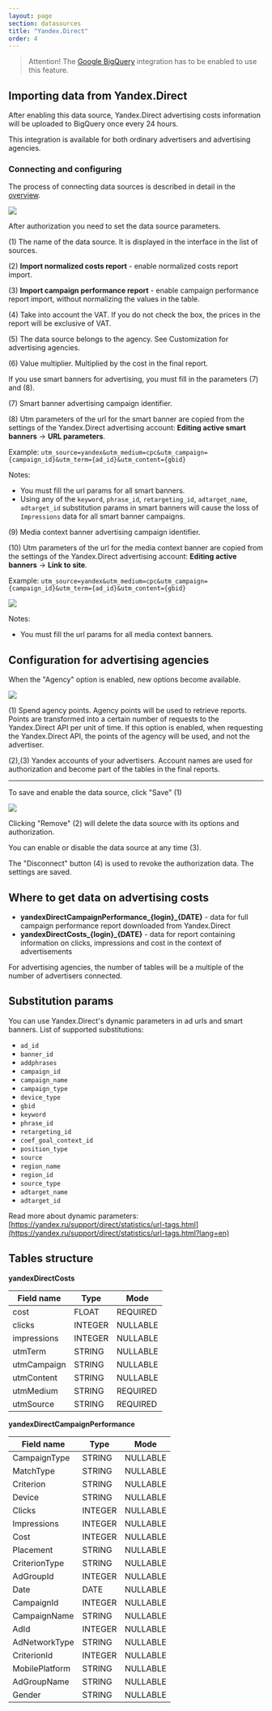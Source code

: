 ```yaml
---
layout: page
section: datasources
title: "Yandex.Direct"
order: 4
---
```


> Attention! The [Google BigQuery](/integrations/google-bigquery) integration has to be enabled to use this feature.

## Importing data from Yandex.Direct

After enabling this data source, Yandex.Direct advertising costs information will be uploaded to BigQuery once every 24 hours.

This integration is available for both ordinary advertisers and advertising agencies.

### Connecting and configuring

The process of connecting data sources is described in detail in the [overview](https://docs.segmentstream.com/datasources/index).

![](/img/YD2.png)

After authorization you need to set the data source parameters.

(1) The name of the data source. It is displayed in the interface in the list of sources.

(2) **Import normalized costs report**  - enable normalized costs report import.

(3) **Import campaign performance report** - enable campaign performance report import, without normalizing the values ​​in the table.

(4) Take into account the VAT. If you do not check the box, the prices in the report will be exclusive of VAT.

(5) The data source belongs to the agency. See Customization for advertising agencies.

(6) Value multiplier. Multiplied by the cost in the final report.

If you use smart banners for advertising, you must fill in the parameters (7) and (8).

(7) Smart banner advertising campaign identifier.

(8) Utm parameters of the url for the smart banner are copied from the settings of the Yandex.Direct advertising account: **Editing active smart banners** → **URL parameters**.

Example: `utm_source=yandex&utm_medium=cpc&utm_campaign={campaign_id}&utm_term={ad_id}&utm_content={gbid}`

Notes:
- You must fill the url params for all smart banners.
- Using any of the `keyword`, `phrase_id`, `retargeting_id`, `adtarget_name`, `adtarget_id` substitution params in smart banners will cause the loss of `Impressions` data for all smart banner campaigns.

(9) Media context banner advertising campaign identifier.

(10) Utm parameters of the url for the media context banner are copied from the settings of the Yandex.Direct advertising account: **Editing active banners** → **Link to site**.

Example: `utm_source=yandex&utm_medium=cpc&utm_campaign={campaign_id}&utm_term={ad_id}&utm_content={gbid}`

![](/img/YD.contextBannerSetting.png)

Notes:
- You must fill the url params for all media context banners.

## Configuration for advertising agencies

When the "Agency" option is enabled, new options become available.

![](/img/YD3.png)

(1) Spend agency points. Agency points will be used to retrieve reports. Points are transformed into a certain number of requests to the Yandex.Direct API per unit of time. If this option is enabled, when requesting the Yandex.Direct API, the points of the agency will be used, and not the advertiser.

(2),(3) Yandex accounts of your advertisers. Account names are used for authorization and become part of the tables in the final reports.

---

To save and enable the data source, click "Save" (1)

![](/img/YD4.png)

Clicking "Remove" (2) will delete the data source with its options and authorization.

You can enable or disable the data source at any time (3).

The "Disconnect" button (4) is used to revoke the authorization data. The settings are saved.

## Where to get data on advertising costs

- **yandexDirectCampaignPerformance_{login}_{DATE}** - data for full campaign performance report downloaded from Yandex.Direct
- **yandexDirectCosts_{login}_{DATE}** - data for report containing information on clicks, impressions and cost in the context of advertisements

For advertising agencies, the number of tables will be a multiple of the number of advertisers connected.

## Substitution params

You can use Yandex.Direct's dynamic parameters in ad urls and smart banners. List of supported substitutions:
- `ad_id`
- `banner_id`
- `addphrases`
- `campaign_id`
- `campaign_name`
- `campaign_type`
- `device_type`
- `gbid`
- `keyword`
- `phrase_id`
- `retargeting_id`
- `coef_goal_context_id`
- `position_type`
- `source`
- `region_name`
- `region_id`
- `source_type`
- `adtarget_name`
- `adtarget_id`

Read more about dynamic parameters: [https://yandex.ru/support/direct/statistics/url-tags.html](https://yandex.ru/support/direct/statistics/url-tags.html?lang=en)


## Tables structure

**yandexDirectCosts**

Field name|Type|Mode
--- | --- | ---
cost | FLOAT | REQUIRED
clicks | INTEGER | NULLABLE
impressions | INTEGER | NULLABLE
utmTerm | STRING | NULLABLE
utmCampaign | STRING | NULLABLE
utmContent | STRING | NULLABLE
utmMedium | STRING | REQUIRED
utmSource | STRING | REQUIRED

**yandexDirectCampaignPerformance**

Field name|Type|Mode
--- | --- | ---
CampaignType | STRING | NULLABLE
MatchType | STRING | NULLABLE
Criterion | STRING | NULLABLE
Device | STRING | NULLABLE
Clicks | INTEGER | NULLABLE
Impressions | INTEGER | NULLABLE
Cost | INTEGER | NULLABLE
Placement | STRING | NULLABLE
CriterionType | STRING | NULLABLE
AdGroupId | INTEGER | NULLABLE
Date | DATE | NULLABLE
CampaignId | INTEGER | NULLABLE
CampaignName | STRING | NULLABLE
AdId | INTEGER | NULLABLE
AdNetworkType | STRING | NULLABLE
CriterionId | INTEGER | NULLABLE
MobilePlatform | STRING | NULLABLE
AdGroupName | STRING | NULLABLE
Gender | STRING | NULLABLE
